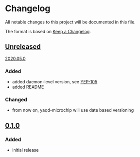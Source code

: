 # Changelog
All notable changes to this project will be documented in this file.

The format is based on [Keep a Changelog](https://keepachangelog.com/).

## [Unreleased]

[2020.05.0]

### Added
- added daemon-level version, see [YEP-105](https://yeps.yaq.fyi/105/)
- added README

### Changed
- from now on, yaqd-microchip will use date based versioning

## [0.1.0]

### Added
- initial release

[Unreleased]: https://gitlab.com/yaq/yaqd-microchip/-/compare/v2020.05.0...master
[2020.05.0]: https://gitlab.com/yaq/yaqd-microchip/-/compare/v0.1.0...v2020.05.0
[0.1.0]: https://gitlab.com/yaq/yaqd-microchip/-/tags/v0.1.0
